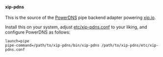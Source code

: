 #### xip-pdns

This is the source of the [PowerDNS](http://powerdns.com/) pipe backend adapter powering [xip.io](http://xip.io/).

Install this on your system, adjust [etc/xip-pdns.conf](etc/xip-pdns.conf.example) to your liking, and configure PowerDNS as follows:

    launch=pipe
    pipe-command=/path/to/xip-pdns/bin/xip-pdns /path/to/xip-pdns/etc/xip-pdns.conf

